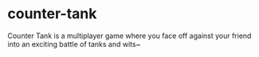 # counter-tank
Counter Tank is a multiplayer game where you face off against your friend into an exciting battle of tanks and wits~
